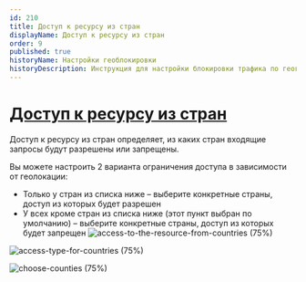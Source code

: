 ```yaml
---
id: 210
title: Доступ к ресурсу из стран
displayName: Доступ к ресурсу из стран
order: 9
published: true
historyName: Настройки геоблокировки
historyDescription: Инструкция для настройки блокировки трафика по географическому признаку 
---
```


# [Доступ к ресурсу из стран](access-toresource-from-countries)

Доступ к ресурсу из стран определяет, из каких стран входящие запросы будут разрешены или запрещены.

Вы можете настроить 2 варианта ограничения доступа в зависимости от геолокации:
- Только у стран из списка ниже – выберите конкретные страны, доступ из которых будет разрешен
- У всех кроме стран из списка ниже (этот пункт выбран по умолчанию) – выберите конкретные страны, доступ из которых будет запрещен
![access-to-the-resource-from-countries (75%)](https://img.solarspace.pro/docs/field-geo.jpg "Ограничение входящего трафика для стран")

![access-type-for-countries (75%)](https://img.solarspace.pro/docs/choose-countries-geo.jpg "Доступность входящего траифка для выбранных стран")

![choose-counties (75%)](https://img.solarspace.pro/docs/countries-menu-geo.jpg "Страны, которым будет разрешено или запрещено отправлять трафик")